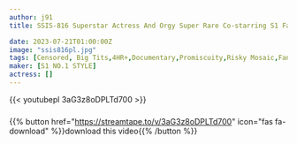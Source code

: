 ```yaml
---
author: j91
title: SSIS-816 Superstar Actress And Orgy Super Rare Co-starring S1 Fan Thanksgiving Day

date: 2023-07-21T01:00:00Z
image: "ssis816pl.jpg"
tags: [Censored, Big Tits,4HR+,Documentary,Promiscuity,Risky Mosaic,Fan Appreciation	]
maker: [S1 NO.1 STYLE]
actress: []
---
```



{{< youtubepl 3aG3z8oDPLTd700 >}}
###

{{% button href="https://streamtape.to/v/3aG3z8oDPLTd700" icon="fas fa-download" %}}download this video{{% /button %}}

